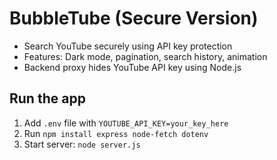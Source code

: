 # BubbleTube (Secure Version)
- Search YouTube securely using API key protection
- Features: Dark mode, pagination, search history, animation
- Backend proxy hides YouTube API key using Node.js

## Run the app
1. Add `.env` file with `YOUTUBE_API_KEY=your_key_here`
2. Run `npm install express node-fetch dotenv`
3. Start server: `node server.js`